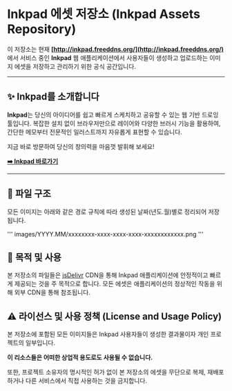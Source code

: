 # Inkpad 에셋 저장소 (Inkpad Assets Repository)

이 저장소는 현재 **[http://inkpad.freeddns.org/](http://inkpad.freeddns.org/)** 에서 서비스 중인 **Inkpad** 웹 애플리케이션에서 사용자들이 생성하고 업로드하는 이미지 에셋을 저장하고 관리하기 위한 공식 공간입니다.

---

## ✨ Inkpad를 소개합니다

**Inkpad**는 당신의 아이디어를 쉽고 빠르게 스케치하고 공유할 수 있는 웹 기반 드로잉 툴입니다. 복잡한 설치 없이 브라우저만으로 레이어와 다양한 브러시 기능을 활용하여, 간단한 메모부터 전문적인 일러스트까지 자유롭게 표현할 수 있습니다.

지금 바로 방문하여 당신의 창의력을 마음껏 발휘해 보세요!

**[➡️ Inkpad 바로가기](http://inkpad.freeddns.org/)**

---

## 📁 파일 구조

모든 이미지는 아래와 같은 경로 규칙에 따라 생성된 날짜(년도.월)별로 정리되어 저장됩니다.

'''
images/YYYY.MM/xxxxxxxx-xxxx-xxxx-xxxx-xxxxxxxxxxxx.png
'''

## 🎯 목적 및 사용

본 저장소의 파일들은 [jsDelivr](https://www.jsdelivr.com/) CDN을 통해 Inkpad 애플리케이션에 안정적이고 빠르게 제공되는 것을 주 목적으로 합니다. 모든 에셋은 애플리케이션의 정상적인 작동을 위해 외부 CDN을 통해 참조됩니다.

## ⚠️ 라이선스 및 사용 정책 (License and Usage Policy)

본 저장소에 포함된 모든 이미지들은 Inkpad 사용자들이 생성한 결과물이자 개인 프로젝트의 일부입니다.

**이 리소스들은 어떠한 상업적 용도로도 사용될 수 없습니다.**

또한, 프로젝트 소유자의 명시적인 허가 없이 본 저장소의 에셋을 무단으로 복제, 재배포하거나 다른 서비스에서 직접 사용하는 것을 금지합니다.
